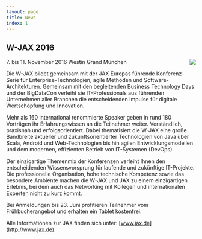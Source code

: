 ```yaml
---
layout: page
title: News
index: 1
---
```


## W-JAX 2016

<a href="http://www.jax.de"><img src="/public/img/wjax_2016.gif" style="float:right; padding-left:10px;" /></a>
7\. bis 11. November 2016
Westin Grand München

Die W-JAX bildet gemeinsam mit der JAX Europas führende Konferenz-Serie für Enterprise-Technologien, agile Methoden und Software-Architekturen. Gemeinsam mit den begleitenden Business Technology Days und der BigDataCon verleiht sie IT-Professionals aus führenden Unternehmen aller Branchen die entscheidenden Impulse für digitale Wertschöpfung und Innovation.

Mehr als 160 international renommierte Speaker geben in rund 180 Vorträgen ihr Erfahrungswissen an die Teilnehmer weiter. Verständlich, praxisnah und erfolgsorientiert. Dabei thematisiert die W-JAX eine große Bandbreite aktueller und zukunftsorientierter Technologien von Java über Scala, Android und Web-Technologien bis hin agilen Entwicklungsmodellen und dem modernen, effizienten Betrieb von IT-Systemen (DevOps).

Der einzigartige Themenmix der Konferenzen verleiht Ihnen den entscheidenden Wissensvorsprung für laufende und zukünftige IT-Projekte. Die professionelle Organisation, hohe technische Kompetenz sowie das besondere Ambiente machen die W-JAX und JAX zu einem einzigartigen Erlebnis, bei dem auch das Networking mit Kollegen und internationalen Experten nicht zu kurz kommt.

Bei Anmeldungen bis 23. Juni profitieren Teilnehmer vom Frühbucherangebot und erhalten ein Tablet kostenfrei.

Alle Informationen zur JAX finden sich unter: [www.jax.de](http://www.jax.de)
